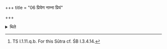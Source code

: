 +++
title = "06 प्रियेण नाम्ना प्रियं"

+++

<details><summary>थिते</summary>

6. It is known (from a Brāhmana-text) that he should place whatever oblation other than that of the New and Full-moon sacrifices with this formula namely priyeṇa nāmnā priyaṁ sada āsīda.[^1]  

[^1]: TS I.1.11.q.b. For this Sūtra cf. ŚB I.3.4.14.
</details>

